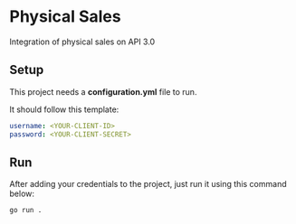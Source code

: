 # Physical Sales 

Integration of physical sales on API 3.0

## Setup

This project needs a **configuration.yml** file to run.

It should follow this template:

```yaml
username: <YOUR-CLIENT-ID>
password: <YOUR-CLIENT-SECRET>
```

## Run

After adding your credentials to the project, just run it using this command below:

```shell script
go run .
```
